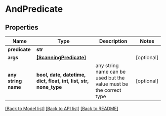 # AndPredicate


## Properties
Name | Type | Description | Notes
------------ | ------------- | ------------- | -------------
**predicate** | **str** |  | 
**args** | [**[ScanningPredicate]**](ScanningPredicate.md) |  | [optional] 
**any string name** | **bool, date, datetime, dict, float, int, list, str, none_type** | any string name can be used but the value must be the correct type | [optional]

[[Back to Model list]](../README.md#documentation-for-models) [[Back to API list]](../README.md#documentation-for-api-endpoints) [[Back to README]](../README.md)



